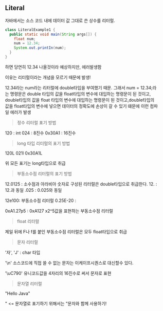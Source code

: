 ## Literal

자바에서는 소스 코드 내에 데이터 값 그대로 쓴 상수를 리터럴.

```java
class LiteralExample1 {
  public static void main(String args[]) {
    float num;
    num = 12.34;
    System.out.printIn(num);
  }
}
```
하면 당연히 12.34 나올것이라 예상하지만, 에러발생함

이유는 리터럴이라는 개념을 모르기 때문에 발생!

12.34라는 num라는 리터럴에 double타입을 부여했기 때문.
그래서 num = 12.34;라는 명령문은 double 타입의 값을 float타입의 변수에 대입하는 명령문이 된 것이고,  
double타입의 값을 float 타입의 변수에 대입하는 명령문이 된 것이고,double타입의 값을 float타입의 변수에 넣으면 데이터의 정확도에 손상이 갈 수 있기 떄문에 이런 컴파일 에러가 발생

>정수 리터럴 표기 방법

120 : int
024 : 8진수
0x30A1 : 16진수

>long 타입 리터럴의 표기 방법

120L
021l
0x30A1L

위 모든 표기는 long타입으로 취급

>부동소수점 리터럴의 표기 방법

12.0125 : 소수점과 아라비아 숫자로 구성된 리터럴은 double타입으로 취급한다.
12. : 12.과 동일
.025 : 0.025와 동일

12e100: 부동소수점 리터럴
0.25E-20 :

0xA1.27p5 : 0xA127 x2^5값을 표현하는 부동소수점 리터럴

>float 리터럴

 제일 뒤에 F나 f를 붙인 부동소수점 리터럴은 모두 float타입으로 취급

 >문자 리터럴

 '자', 'J' : char 타입

 '\n' 소스코드에 직접 쓸 수 없는 문자는 이케이프시퀀스로 대신할수 있다.

 '\uC790' 유니코드값을  4자리의 16진수로 써서 문자로 표현

 >문자열 리터럴

 "Hello Java"

 " <= 문자열로 표기하기 위해서는 \"문자와 함께 사용하기!
